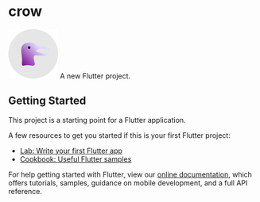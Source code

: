 # crow 
<img src="https://github.com/ksenia312/crow/blob/6a7028b47f1b55cc602aa39adaa7a093257e45e5/assets/svg/icons/icon_dark.svg" alt="drawing" width="100"/>
A new Flutter project.

## Getting Started

This project is a starting point for a Flutter application.

A few resources to get you started if this is your first Flutter project:

- [Lab: Write your first Flutter app](https://flutter.dev/docs/get-started/codelab)
- [Cookbook: Useful Flutter samples](https://flutter.dev/docs/cookbook)

For help getting started with Flutter, view our
[online documentation](https://flutter.dev/docs), which offers tutorials,
samples, guidance on mobile development, and a full API reference.
